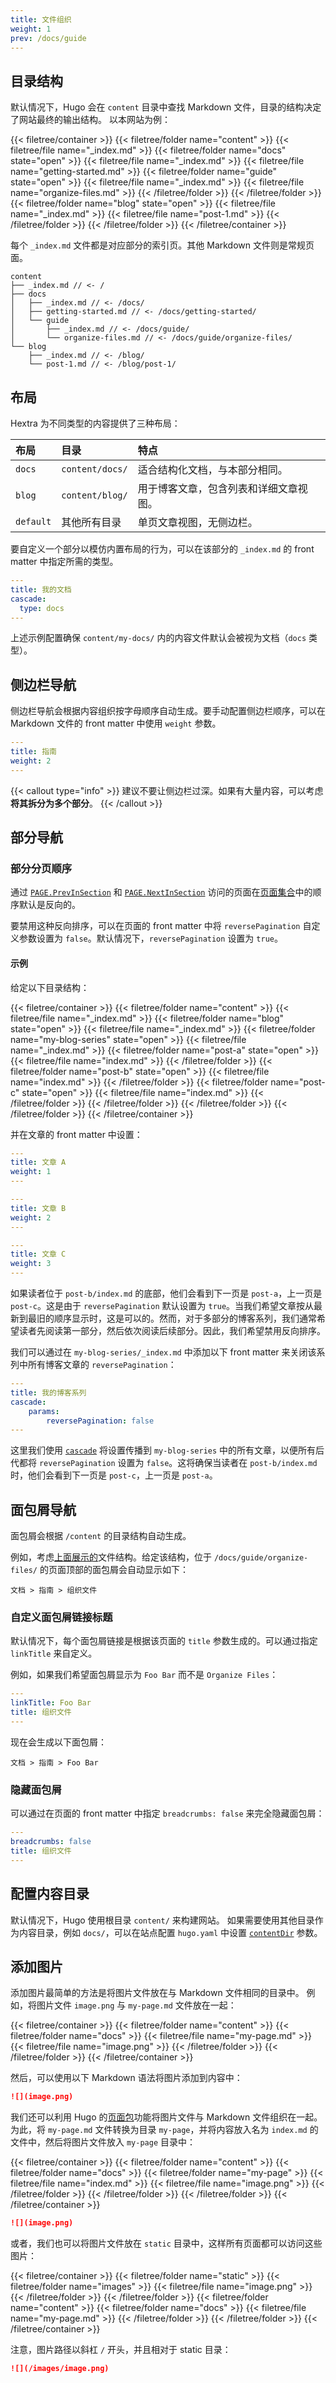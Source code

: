 ```yaml
---
title: 文件组织
weight: 1
prev: /docs/guide
---
```


## 目录结构

默认情况下，Hugo 会在 `content` 目录中查找 Markdown 文件，目录的结构决定了网站最终的输出结构。
以本网站为例：

<!--more-->

{{< filetree/container >}}
  {{< filetree/folder name="content" >}}
    {{< filetree/file name="_index.md" >}}
    {{< filetree/folder name="docs" state="open" >}}
      {{< filetree/file name="_index.md" >}}
      {{< filetree/file name="getting-started.md" >}}
      {{< filetree/folder name="guide" state="open" >}}
        {{< filetree/file name="_index.md" >}}
        {{< filetree/file name="organize-files.md" >}}
      {{< /filetree/folder >}}
    {{< /filetree/folder >}}
    {{< filetree/folder name="blog" state="open" >}}
      {{< filetree/file name="_index.md" >}}
      {{< filetree/file name="post-1.md" >}}
    {{< /filetree/folder >}}
  {{< /filetree/folder >}}
{{< /filetree/container >}}

每个 `_index.md` 文件都是对应部分的索引页。其他 Markdown 文件则是常规页面。

```
content
├── _index.md // <- /
├── docs
│   ├── _index.md // <- /docs/
│   ├── getting-started.md // <- /docs/getting-started/
│   └── guide
│       ├── _index.md // <- /docs/guide/
│       └── organize-files.md // <- /docs/guide/organize-files/
└── blog
    ├── _index.md // <- /blog/
    └── post-1.md // <- /blog/post-1/
```

## 布局

Hextra 为不同类型的内容提供了三种布局：

| 布局      | 目录               | 特点                                                           |
| :-------- | :----------------- | :------------------------------------------------------------- |
| `docs`    | `content/docs/`    | 适合结构化文档，与本部分相同。                                 |
| `blog`    | `content/blog/`    | 用于博客文章，包含列表和详细文章视图。                         |
| `default` | 其他所有目录       | 单页文章视图，无侧边栏。                                       |

要自定义一个部分以模仿内置布局的行为，可以在该部分的 `_index.md` 的 front matter 中指定所需的类型。

```yaml {filename="content/my-docs/_index.md"}
---
title: 我的文档
cascade:
  type: docs
---
```

上述示例配置确保 `content/my-docs/` 内的内容文件默认会被视为文档（`docs` 类型）。

## 侧边栏导航

侧边栏导航会根据内容组织按字母顺序自动生成。要手动配置侧边栏顺序，可以在 Markdown 文件的 front matter 中使用 `weight` 参数。

```yaml {filename="content/docs/guide/_index.md"}
---
title: 指南
weight: 2
---
```

{{< callout type="info" >}}
  建议不要让侧边栏过深。如果有大量内容，可以考虑**将其拆分为多个部分**。
{{< /callout >}}

## 部分导航

### 部分分页顺序

通过 [`PAGE.PrevInSection`](https://gohugo.io/methods/page/previnsection/) 和 [`PAGE.NextInSection`](https://gohugo.io/methods/page/nextinsection/) 访问的页面在[页面集合](https://gohugo.io/quick-reference/glossary/#page-collection)中的顺序默认是反向的。

要禁用这种反向排序，可以在页面的 front matter 中将 `reversePagination` 自定义参数设置为 `false`。默认情况下，`reversePagination` 设置为 `true`。

#### 示例

给定以下目录结构：

{{< filetree/container >}}
  {{< filetree/folder name="content" >}}
    {{< filetree/file name="_index.md" >}}
    {{< filetree/folder name="blog" state="open" >}}
      {{< filetree/file name="_index.md" >}}
      {{< filetree/folder name="my-blog-series" state="open" >}}
        {{< filetree/file name="_index.md" >}}
        {{< filetree/folder name="post-a" state="open" >}}
          {{< filetree/file name="index.md" >}}
        {{< /filetree/folder >}}
        {{< filetree/folder name="post-b" state="open" >}}
          {{< filetree/file name="index.md" >}}
        {{< /filetree/folder >}}
        {{< filetree/folder name="post-c" state="open" >}}
          {{< filetree/file name="index.md" >}}
        {{< /filetree/folder >}}
      {{< /filetree/folder >}}
    {{< /filetree/folder >}}
  {{< /filetree/folder >}}
{{< /filetree/container >}}

并在文章的 front matter 中设置：

```yaml {filename="content/blog/my-blog-series/post-a/index.md"}
---
title: 文章 A
weight: 1
---
```
```yaml {filename="content/blog/my-blog-series/post-b/index.md"}
---
title: 文章 B
weight: 2
---
```
```yaml {filename="content/blog/my-blog-series/post-c/index.md"}
---
title: 文章 C
weight: 3
---
```

如果读者位于 `post-b/index.md` 的底部，他们会看到下一页是 `post-a`，上一页是 `post-c`。这是由于 `reversePagination` 默认设置为 `true`。当我们希望文章按从最新到最旧的顺序显示时，这是可以的。然而，对于多部分的博客系列，我们通常希望读者先阅读第一部分，然后依次阅读后续部分。因此，我们希望禁用反向排序。

我们可以通过在 `my-blog-series/_index.md` 中添加以下 front matter 来关闭该系列中所有博客文章的 `reversePagination`：

```yaml {filename="content/blog/my-blog-series/_index.md"}
---
title: 我的博客系列
cascade:
    params:
        reversePagination: false
---
```

这里我们使用 [`cascade`](https://gohugo.io/content-management/front-matter/#cascade-1) 将设置传播到 `my-blog-series` 中的所有文章，以便所有后代都将 `reversePagination` 设置为 `false`。这将确保当读者在 `post-b/index.md` 时，他们会看到下一页是 `post-c`，上一页是 `post-a`。

## 面包屑导航

面包屑会根据 `/content` 的目录结构自动生成。

例如，考虑[上面展示的](#directory-structure)文件结构。给定该结构，位于 `/docs/guide/organize-files/` 的页面顶部的面包屑会自动显示如下：

```
文档 > 指南 > 组织文件
```

### 自定义面包屑链接标题

默认情况下，每个面包屑链接是根据该页面的 `title` 参数生成的。可以通过指定 `linkTitle` 来自定义。

例如，如果我们希望面包屑显示为 `Foo Bar` 而不是 `Organize Files`：

```yaml {filename="content/docs/guide/organize-files.md"}
---
linkTitle: Foo Bar
title: 组织文件
---
```

现在会生成以下面包屑：
```
文档 > 指南 > Foo Bar
```

### 隐藏面包屑

可以通过在页面的 front matter 中指定 `breadcrumbs: false` 来完全隐藏面包屑：

```yaml {filename="content/docs/guide/organize-files.md"}
---
breadcrumbs: false
title: 组织文件
---
```

## 配置内容目录

默认情况下，Hugo 使用根目录 `content/` 来构建网站。
如果需要使用其他目录作为内容目录，例如 `docs/`，可以在站点配置 `hugo.yaml` 中设置 [`contentDir`](https://gohugo.io/getting-started/configuration/#contentdir) 参数。

## 添加图片

添加图片最简单的方法是将图片文件放在与 Markdown 文件相同的目录中。
例如，将图片文件 `image.png` 与 `my-page.md` 文件放在一起：

{{< filetree/container >}}
  {{< filetree/folder name="content" >}}
    {{< filetree/folder name="docs" >}}
        {{< filetree/file name="my-page.md" >}}
        {{< filetree/file name="image.png" >}}
    {{< /filetree/folder >}}
  {{< /filetree/folder >}}
{{< /filetree/container >}}

然后，可以使用以下 Markdown 语法将图片添加到内容中：

```markdown {filename="content/docs/my-page.md"}
![](image.png)
```

我们还可以利用 Hugo 的[页面包][page-bundles]功能将图片文件与 Markdown 文件组织在一起。为此，将 `my-page.md` 文件转换为目录 `my-page`，并将内容放入名为 `index.md` 的文件中，然后将图片文件放入 `my-page` 目录中：

{{< filetree/container >}}
  {{< filetree/folder name="content" >}}
    {{< filetree/folder name="docs" >}}
        {{< filetree/folder name="my-page" >}}
            {{< filetree/file name="index.md" >}}
            {{< filetree/file name="image.png" >}}
        {{< /filetree/folder >}}
    {{< /filetree/folder >}}
  {{< /filetree/folder >}}
{{< /filetree/container >}}

```markdown {filename="content/docs/my-page/index.md"}
![](image.png)
```

或者，我们也可以将图片文件放在 `static` 目录中，这样所有页面都可以访问这些图片：

{{< filetree/container >}}
  {{< filetree/folder name="static" >}}
    {{< filetree/folder name="images" >}}
        {{< filetree/file name="image.png" >}}
    {{< /filetree/folder >}}
  {{< /filetree/folder >}}
  {{< filetree/folder name="content" >}}
    {{< filetree/folder name="docs" >}}
        {{< filetree/file name="my-page.md" >}}
    {{< /filetree/folder >}}
  {{< /filetree/folder >}}
{{< /filetree/container >}}

注意，图片路径以斜杠 `/` 开头，并且相对于 static 目录：

```markdown {filename="content/docs/my-page.md"}
![](/images/image.png)
```

[page-bundles]: https://gohugo.io/content-management/page-bundles/#leaf-bundles